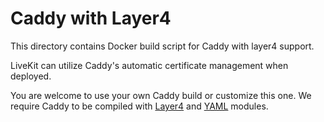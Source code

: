 # Caddy with Layer4

This directory contains Docker build script for Caddy with layer4 support.

LiveKit can utilize Caddy's automatic certificate management when deployed.

You are welcome to use your own Caddy build or customize this one.
We require Caddy to be compiled with [Layer4](https://github.com/mholt/caddy-l4) and [YAML](https://github.com/abiosoft/caddy-yaml) modules.
